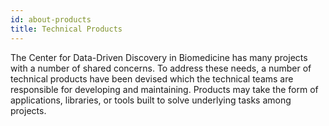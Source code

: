 ```yaml
---
id: about-products
title: Technical Products
---
```


The Center for Data-Driven Discovery in Biomedicine has many projects with a
number of shared concerns.
To address these needs, a number of technical products have been devised which
the technical teams are responsible for developing and maintaining.
Products may take the form of applications, libraries, or tools built to
solve underlying tasks among projects.
